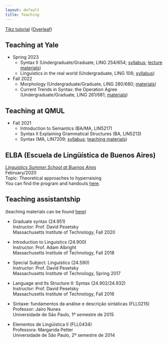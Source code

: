 ```yaml
---
layout: default
title: Teaching
---
```


[Tikz tutorial](https://sznfng.github.io/mini_tikz_tutorial.pdf) ([Overleaf](https://www.overleaf.com/read/tyrrnsrqvsth))

## Teaching at Yale
+ Spring 2023
  + Syntax II (Undergraduate/Graduate, LING 254/654; [syllabus](https://www.dropbox.com/s/1wh9r7m3z7ux09t/Ling_254_654_Syntax_II_Syllabus.pdf?dl=0); [lecture materials](https://www.dropbox.com/sh/2t9a9npk975k1cg/AABqPrAB7lsxaB_EzhpqtfJ2a?dl=0))
  + Linguistics in the real world (Undergraduate, LING 106; [syllabus](https://www.dropbox.com/s/1vb09hosi3o2sqz/Syllabus_LING_106_Linguistics_in_the_real_world_Spring_2023.pdf?dl=0))
+ Fall 2022
  + Morphology (Undergraduate/Graduate, LING 280/680; [materials](https://www.dropbox.com/sh/0nuen1k1nzdjvdl/AADskOLcd4jHh-cmczVF72E8a?dl=0))
  + Current Trends in Syntax: the Operation Agree (Undergraduate/Graduate, LING 261/681; [materials](https://www.dropbox.com/sh/1i76zgliw852oyb/AAANq3gmRNQKNIhZspVBmKcua?dl=0))

## Teaching at QMUL
+ Fall 2021
  + Introduction to Semantics (BA/MA, LIN5217)
  + Syntax II Explaining Grammatical Structures (BA, LIN5213)
  + Syntax (MA, LIN7209; [syllabus](https://sznfng.github.io/Syllabus_QMUL_Fall_2021_LIN7209.pdf); [teaching materials](https://www.dropbox.com/sh/kl42lu5d1can1uz/AAB1sf3FX8V0Q3hdynVfhIGVa?dl=0))

## ELBA (Escuela de Lingüística de Buenos Aires)

[_Linguistics Summer School at Buenos Aires_](https://sites.google.com/site/elbahomep/home)\
February/2020\
Topic: Theoretical approaches to hyperraising\
You can find the program and handouts [here](https://www.dropbox.com/sh/pl08r58i8g4psg7/AACxQkOP2f3FK0A5V8C7YDIea?dl=0).

## Teaching assistantship

(teaching materials can be found [here](https://www.dropbox.com/sh/q0l32yqp0hppytu/AAAwjiPWL-FP7bSSU3r6aEjXa?dl=0))

+ Graduate syntax (24.951)\
Instructor: Prof. David Pesetsky\
Massachusetts Institute of Technology, Fall 2020

+ Introduction to Linguistics (24.900)\
Instructor: Prof. Adam Albright\
Massachusetts Institute of Technology, Fall 2018

+ Special Subject: Linguistics (24.S90)\
Instructor: Prof. David Pesetsky\
Massachusetts Institute of Technology, Spring 2017

+ Language and Its Structure II: Syntax (24.902/24.932)\
Instructor: Prof. David Pesetsky\
Massachusetts Institute of Technology, Fall 2016

+ Sintaxe: fundamentos da análise e descrição sintáticas (FLL0215)\
Professor: Jairo Nunes\
Universidade de São Paulo, 1º semestre de 2015

+ Elementos de Lingüística II (FLL0434)\
Professora: Margarida Petter\
Universidade de São Paulo, 2º semestre de 2014
